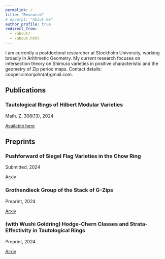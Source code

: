 ```yaml
---
permalink: /
title: "Research"
# excerpt: "About me"
author_profile: true
redirect_from: 
  - /about/
  - /about.html
---
```

I am currently a postdoctoral researcher at Stockholm University, working broadly in Arithmetic Geometry. My current research focuses on intersection theory on Shimura varieties in positive characteristic and the geometry of Zip period maps. Contact details: cooper.simonjohn(at)gmail.com.

## Publications
### Tautological Rings of Hilbert Modular Varieties
Math. Z. 308(13), 2024

<a href="https://link.springer.com/article/10.1007/s00209-024-03560-2">Available here</a>

## Preprints
### Pushforward of Siegel Flag Varieties in the Chow Ring
Submitted, 2024

<a href="https://arxiv.org/abs/2409.14406">Arxiv</a>

### Grothendieck Group of the Stack of G-Zips
Preprint, 2024

<a href="https://arxiv.org/abs/2410.01547v1">Arxiv</a>

### (with Wushi Goldring) Hodge-Chern Classes and Strata-Effectivity in Tautological Rings
Preprint, 2024

<a href="https://arxiv.org/abs/2404.05727">Arxiv</a>


